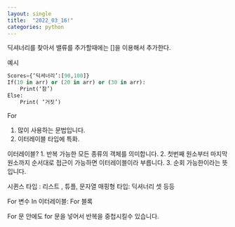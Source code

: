 ```yaml
---
layout: single
title:  "2022_03_16!"
categories: python
---
```


딕셔너리를 찾아서 밸류를 추가할때에는 []을 이용해서 추가한다.

예시
```python
Scores={‘딕셔너리’:[90,100]}
If(10 in arr) or (20 in arr) or (30 in arr):
	Print(‘참’)
Else: 
	Print( ‘거짓’)
```
For
1. 많이 사용하는 문법입니다.
2. 이터레이블 타입에 특화.


이터레이블?
	1. 반복 가능한 모든 종류의 객체를 의미합니다.
	2. 첫번째 원소부터 마지막 원소까지 순서대로 접근이 가능하면 이터레이블이라 부릅니다.
	3. 순회 가능한이라는 뜻입니다.
	

시퀸스 타입 : 리스트 , 튜플, 문자열
매핑형 타입: 딕셔너리 셋 등등

For 변수 In 이터레이블:
	For 블록

For 문 안에도 for 문을 넣어서 반복을 중첩시킬수 있습니다.

